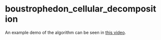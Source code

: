 # boustrophedon_cellular_decomposition

An example demo of the algorithm can be seen in [this video](https://www.youtube.com/watch?v=dCNSOVDi3Tc).
